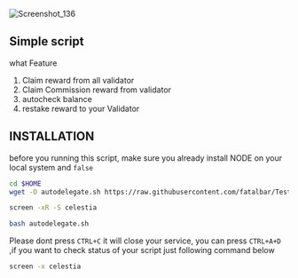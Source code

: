 ![Screenshot_136](https://user-images.githubusercontent.com/81378817/201508945-8b2f80f9-aa59-4c62-b4a5-33f30a685ec7.jpg)

## Simple script  
what Feature 
1. Claim reward from all validator
2. Claim Commission reward from validator
3. autocheck balance
4. restake reward to your Validator

## INSTALLATION
before you running this script, make sure you already install NODE on your local system and `false`
```bash
cd $HOME
wget -O autodelegate.sh https://raw.githubusercontent.com/fatalbar/Testnet-validator/main/celestia/autodelegate/autodelegate.sh && chmod +x autodelegate.sh
```
```bash
screen -xR -S celestia
```
```bash
bash autodelegate.sh
```
Please dont press `CTRL+C` it will close your service, you can press `CTRL+A+D` ,if you want to check status of your script just following command below
```bash
screen -x celestia
```
